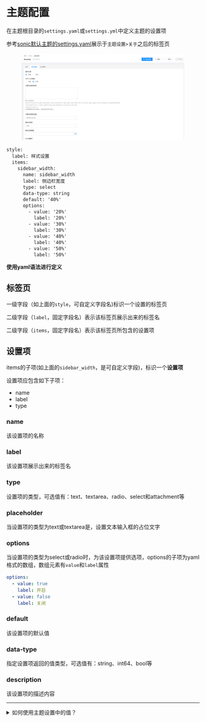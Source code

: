 # 主题配置

在主题根目录的`settings.yaml`或`settings.yml`中定义主题的设置项

参考[sonic默认主题的settings.yaml](https://github.com/go-sonic/default-theme-anatole/blob/master/settings.yaml)展示于`主题设置>关于`之后的标签页

<figure><img src="../.gitbook/assets/image (1).png" alt=""><figcaption></figcaption></figure>

```
style:
  label: 样式设置
  items:
    sidebar_width:
      name: sidebar_width
      label: 侧边栏宽度
      type: select
      data-type: string
      default: '40%'
      options:
        - value: '20%'
          label: '20%'
        - value: '30%'
          label: '30%'
        - value: '40%'
          label: '40%'
        - value: '50%'
          label: '50%'
```

**使用yaml语法进行定义**

## 标签页

一级字段（如上面的`style`，可自定义字段名)标识一个设置的标签页

二级字段（`label`，固定字段名）表示该标签页展示出来的标签名

二级字段（`items`，固定字段名）表示该标签页所包含的设置项

## 设置项

items的子项(如上面的`sidebar_width`，是可自定义字段)，标识一个**设置项**

设置项应包含如下子项：

* name
* label
* type

### name

该设置项的名称

### label

该设置项展示出来的标签名

### type

设置项的类型，可选值有：text、textarea、radio、select和attachment等

### placeholder

当设置项的类型为text或textarea是，设置文本输入框的占位文字

### options

当设置项的类型为select或radio时，为该设置项提供选项，options的子项为yaml格式的数组，数组元素有`value`和`label`属性

```yaml
options:
  - value: true
    label: 开启
  - value: false
    label: 关闭
```

### default

该设置项的默认值

### data-type

指定设置项返回的值类型，可选值有：string、int64、bool等

### description

该设置项的描述内容

***

<details>

<summary>如何使用主题设置中的值？</summary>

[#settings](../mo-ban-zhong-de-diao-yong/quan-ju-bian-liang/zhu-ti-she-zhi.md#settings "mention")

</details>
